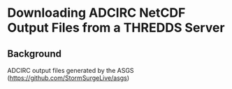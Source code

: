 # Downloading ADCIRC NetCDF Output Files from a THREDDS Server

## Background

ADCIRC output files generated by the ASGS (https://github.com/StormSurgeLive/asgs) 
